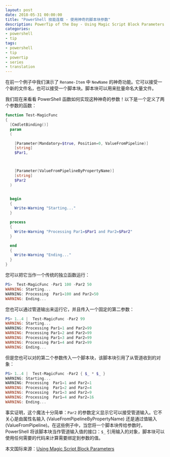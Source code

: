 ```yaml
---
layout: post
date: 2018-05-31 00:00:00
title: "PowerShell 技能连载 - 使用神奇的脚本块参数"
description: PowerTip of the Day - Using Magic Script Block Parameters
categories:
- powershell
- tip
tags:
- powershell
- tip
- powertip
- series
- translation
---
```

在前一个例子中我们演示了 `Rename-Item` 中 `NewName` 的神奇功能。它可以接受一个新的文件名，也可以接受一个脚本块。脚本块可以用来批量命名大量文件。

我们现在来看看 PowerShell 函数如何实现这种神奇的参数！以下是一个定义了两个参数的函数：

```powershell
function Test-MagicFunc
{
  [CmdletBinding()]
  param
  (

    [Parameter(Mandatory=$true, Position=0, ValueFromPipeline)]
    [string]
    $Par1,



    [Parameter(ValueFromPipelineByPropertyName)]
    [string]
    $Par2
  )


  begin
  {
    Write-Warning "Starting..."
  }

  process
  {
    Write-Warning "Processing Par1=$Par1 and Par2=$Par2"
  }

  end
  {
    Write-Warning "Ending..."
  }
}
```

您可以把它当作一个传统的独立函数运行：

```powershell
PS>  Test-MagicFunc -Par1 100 -Par2 50
WARNING: Starting...
WARNING: Processing  Par1=100 and Par2=50
WARNING: Ending...
```

您也可以通过管道输出来运行它，并且传入一个固定的第二参数：

```powershell
PS> 1..4 |  Test-MagicFunc -Par2 99
WARNING: Starting...
WARNING: Processing Par1=1 and Par2=99
WARNING: Processing Par1=2 and Par2=99
WARNING: Processing Par1=3 and Par2=99
WARNING: Processing Par1=4 and Par2=99
WARNING: Ending...
```

但是您也可以对的第二个参数传入一个脚本块，该脚本块引用了从管道收到的对象：

```powershell
PS> 1..4 |  Test-MagicFunc -Par2 { $_ * $_ }
WARNING: Starting...
WARNING: Processing  Par1=1 and Par2=1
WARNING: Processing  Par1=2 and Par2=4
WARNING: Processing  Par1=3 and Par2=9
WARNING: Processing  Par1=4 and Par2=16
WARNING: Ending...
```

事实证明，这个魔法十分简单：`Par2` 的参数定义显示它可以接受管道输入。它不关心是由属性名输入 (ValueFromPipelineByPropertyName) 还是通过值输入 (ValueFromPipeline)。在这些例子中，当您将一个脚本块传给参数时，PowerShell 将该脚本块当作管道输入值的接口：`$_` 引用输入的对象，脚本块可以使用任何需要的代码来计算需要绑定到参数的值。

<!--more-->
本文国际来源：[Using Magic Script Block Parameters](http://community.idera.com/powershell/powertips/b/tips/posts/using-magic-script-block-parameters)
